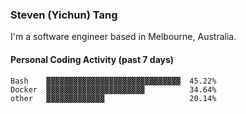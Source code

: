 ### Steven (Yichun) Tang

I'm a software engineer based in Melbourne, Australia.

#### Personal Coding Activity (past 7 days)
```
Bash    ▓▓▓▓▓▓▓▓▓▓▓▓▓▓▓▓▓▓▓▓▓▓▓▓▓▓▓▓▓▓  45.22%
Docker  ▓▓▓▓▓▓▓▓▓▓▓▓▓▓▓▓▓▓▓▓▓▓          34.64%
other   ▓▓▓▓▓▓▓▓▓▓▓▓▓                   20.14%
```
